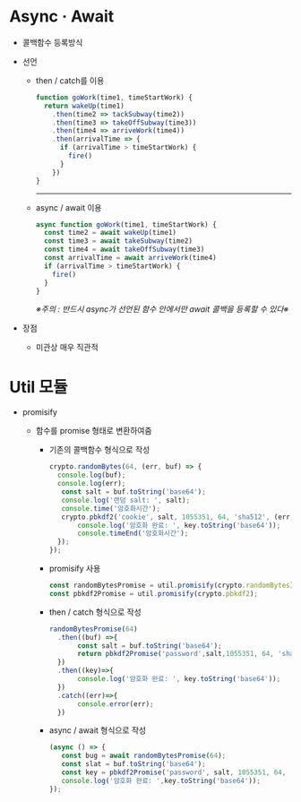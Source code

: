 # Async · Await

- 콜백함수 등록방식

- 선언

  - then / catch를 이용

    ```js
    function goWork(time1, timeStartWork) {
      return wakeUp(time1)
        .then(time2 => tackSubway(time2))
        .then(time3 => takeOffSubway(time3))
        .then(time4 => arriveWork(time4))
        .then(arrivalTime => {
          if (arrivalTime > timeStartWork) {
            fire()
          }
        })
    }
    ```

    ----

  - async / await 이용

    ```js
    async function goWork(time1, timeStartWork) {
      const time2 = await wakeUp(time1)
      const time3 = await takeSubway(time2)
      const time4 = await takeOffSubway(time3)
      const arrivalTime = await arriveWork(time4)
      if (arrivalTime > timeStartWork) {
        fire()
      }
    }
    ```

    *※주의 : 반드시 async가 선언된 함수 안에서만 await 콜백을 등록할 수 있다※*

- 장점

  - 미관상 매우 직관적



# Util 모듈

- promisify

  - 함수를 promise 형태로 변환하여줌

    - 기존의 콜백함수 형식으로 작성

      ```js
      crypto.randomBytes(64, (err, buf) => {
      	console.log(buf);
      	console.log(err);
         const salt = buf.toString('base64');
         console.log('랜덤 salt: ', salt);
         console.time('암호화시간');
         crypto.pbkdf2('cookie', salt, 1055351, 64, 'sha512', (err,key)=>{
             console.log('암호화 완료: ', key.toString('base64'));
             console.timeEnd('암호화시간');
        });
      });
      ```

    - promisify 사용

      ```js
      const randomBytesPromise = util.promisify(crypto.randomBytes);
      const pbkdf2Promise = util.promisify(crypto.pbkdf2);
      ```

    - then / catch 형식으로 작성

      ```js
      randomBytesPromise(64)
        .then((buf) =>{
             const salt = buf.toString('base64');
             return pbkdf2Promise('password',salt,1055351, 64, 'sha512');
        })
        .then((key)=>{
             console.log('암호화 완료: ', key.toString('base64'));
        })
        .catch((err)=>{
             console.error(err);
        })
      ```

    - async / await 형식으로 작성

      ```js
      (async () => {
         const bug = await randomBytesPromise(64);
         const slat = buf.toString('base64');
         const key = pbkdf2Promise('password', salt, 1055351, 64, 'sha512');
         console.log('암호화 완료: ',key.toString('base64'));
      });
      ```

      

